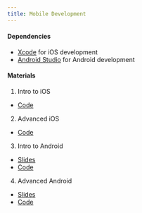 ```yaml
---
title: Mobile Development
---
```


#### Dependencies
* [Xcode](https://itunes.apple.com/us/app/xcode/id497799835?mt=12) for iOS development
* [Android Studio](https://developer.android.com/studio/) for Android development

#### Materials
1. Intro to iOS
  * [Code](https://gtios.club/guess-the-number-part-1/)
2. Advanced iOS
  * [Code](https://github.com/gtiosclub/Tunes)
3. Intro to Android
  * [Slides](https://goo.gl/pwY2yv)
  * [Code](https://github.com/git-mad/PhotoGallery)
4. Advanced Android
  * [Slides](https://docs.google.com/presentation/d/1gpKm6SXp3_ZdZISyiIHDVhwSEo3QmrfaEuyxplxxS4Q/edit#slide=id.g4514f17b59_0_0)
  * [Code](https://github.com/git-mad/PhotoGallery)